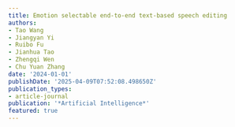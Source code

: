 ```yaml
---
title: Emotion selectable end-to-end text-based speech editing
authors:
- Tao Wang
- Jiangyan Yi
- Ruibo Fu
- Jianhua Tao
- Zhengqi Wen
- Chu Yuan Zhang
date: '2024-01-01'
publishDate: '2025-04-09T07:52:08.498650Z'
publication_types:
- article-journal
publication: '*Artificial Intelligence*'
featured: true
---
```

